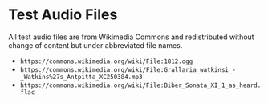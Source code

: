 # Test Audio Files

All test audio files are from Wikimedia Commons and redistributed without
change of content but under abbreviated file names.

- `https://commons.wikimedia.org/wiki/File:1812.ogg`
- `https://commons.wikimedia.org/wiki/File:Grallaria_watkinsi_-_Watkins%27s_Antpitta_XC250384.mp3`
- `https://commons.wikimedia.org/wiki/File:Biber_Sonata_XI_1_as_heard.flac`
